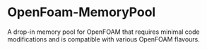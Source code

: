 # OpenFoam-MemoryPool
A drop-in memory pool for OpenFOAM that requires minimal code modifications and is compatible with various OpenFOAM flavours.
